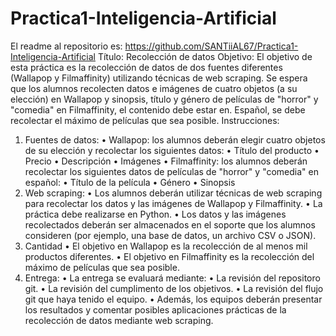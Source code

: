 # Practica1-Inteligencia-Artificial
El readme al repositorio es: https://github.com/SANTiiAL67/Practica1-Inteligencia-Artificial
Título: Recolección de datos
Objetivo: El objetivo de esta práctica es la recolección de datos de dos fuentes
diferentes (Wallapop y Filmaffinity) utilizando técnicas de web scraping. Se espera que
los alumnos recolecten datos e imágenes de cuatro objetos (a su elección) en
Wallapop y sinopsis, título y género de películas de "horror" y "comedia" en
Filmaffinity, el contenido debe estar en. Español, se debe recolectar el máximo de
películas que sea posible.
Instrucciones:
1. Fuentes de datos:
• Wallapop: los alumnos deberán elegir cuatro objetos de su elección y
recolectar los siguientes datos:
• Título del producto
• Precio
• Descripción
• Imágenes
• Filmaffinity: los alumnos deberán recolectar los siguientes datos de
películas de "horror" y "comedia" en español:
• Título de la película
• Género
• Sinopsis
2. Web scraping:
• Los alumnos deberán utilizar técnicas de web scraping para recolectar
los datos y las imágenes de Wallapop y Filmaffinity.
• La práctica debe realizarse en Python.
• Los datos y las imágenes recolectados deberán ser almacenados en el
soporte que los alumnos consideren (por ejemplo, una base de datos,
un archivo CSV o JSON).
3. Cantidad
• El objetivo en Wallapop es la recolección de al menos mil productos
diferentes.
• El objetivo en Filmaffinity es la recolección del máximo de películas que
sea posible.
4. Entrega:
• La entrega se evaluará mediante:
• La revisión del repositoro git.
• La revisión del cumplimento de los objetivos.
• La revisión del flujo git que haya tenido el equipo.
• Además, los equipos deberán presentar los resultados y comentar
posibles aplicaciones prácticas de la recolección de datos mediante web
scraping.
